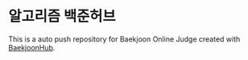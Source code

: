 # 알고리즘 백준허브
This is a auto push repository for Baekjoon Online Judge created with [BaekjoonHub](https://github.com/BaekjoonHub/BaekjoonHub).
